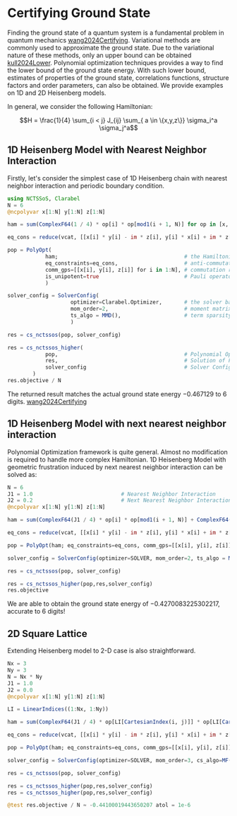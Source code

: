# Certifying Ground State

Finding the ground state of a quantum system is a fundamental problem in quantum
mechanics [wang2024Certifying](@cite). Variational methods are commonly used to
approximate the ground state. Due to the variational nature of these methods,
only an upper bound can be obtained [kull2024Lower](@cite). Polynomial
optimization techniques provides a way to find the lower bound of the ground
state energy. With such lower bound, estimates of properties of the ground
state, correlations functions, structure factors and order parameters, can also
be obtained. We provide examples on 1D and 2D Heisenberg models.

In general, we consider the following Hamiltonian:
```math
H = \frac{1}{4} \sum_{i < j} J_{ij} \sum_{ a \in \{x,y,z\}} \sigma_i^a \sigma_j^a
```

## 1D Heisenberg Model with Nearest Neighbor Interaction

Firstly, let's consider the simplest case of 1D Heisenberg chain with nearest
neighbor interaction and periodic boundary condition.

```julia 1D-Heisenberg
using NCTSSoS, Clarabel
N = 6
@ncpolyvar x[1:N] y[1:N] z[1:N]

ham = sum(ComplexF64(1 / 4) * op[i] * op[mod1(i + 1, N)] for op in [x, y, z] for i in 1:N)

eq_cons = reduce(vcat, [[x[i] * y[i] - im * z[i], y[i] * x[i] + im * z[i], y[i] * z[i] - im * x[i], z[i] * y[i] + im * x[i], z[i] * x[i] - im * y[i], x[i] * z[i] + im * y[i]] for i in 1:N])

pop = PolyOpt(
            ham;                                        # the Hamiltonian
            eq_constraints=eq_cons,                     # anti-commutation relation between Pauli Operators
            comm_gps=[[x[i], y[i], z[i]] for i in 1:N], # commutation relation between Pauli Operators
            is_unipotent=true                           # Pauli operators square to identity
            )

solver_config = SolverConfig(
                    optimizer=Clarabel.Optimizer,       # the solver backend
                    mom_order=2,                        # moment matrix order
                    ts_algo = MMD(),                    # term sparsity algorithm
                    )

res = cs_nctssos(pop, solver_config)

res = cs_nctssos_higher(
            pop,                                        # Polynomial Optimization Problem
            res,                                        # Solution of First Order Term Sparsity Iteration
            solver_config                               # Solver Configuration
        )
res.objective / N
```

The returned result matches the actual ground state energy $-0.467129$ to $6$
digits. [wang2024Certifying](@cite)


## 1D Heisenberg Model with next nearest neighbor interaction

Polynomial Optimization framework is quite general. Almost no modification is
required to handle more complex Hamiltonian. 1D Heisenberg Model with geometric
frustration induced by next nearest neighbor interaction can be solved as:

```julia geom-frustration
N = 6
J1 = 1.0                            # Nearest Neighbor Interaction
J2 = 0.2                            # Next Nearest Neighbor Interaction
@ncpolyvar x[1:N] y[1:N] z[1:N]

ham = sum(ComplexF64(J1 / 4) * op[i] * op[mod1(i + 1, N)] + ComplexF64(J2 / 4) * op[i] * op[mod1(i + 2, N)] for op in [x, y, z] for i in 1:N)

eq_cons = reduce(vcat, [[x[i] * y[i] - im * z[i], y[i] * x[i] + im * z[i], y[i] * z[i] - im * x[i], z[i] * y[i] + im * x[i], z[i] * x[i] - im * y[i], x[i] * z[i] + im * y[i]] for i in 1:N])

pop = PolyOpt(ham; eq_constraints=eq_cons, comm_gps=[[x[i], y[i], z[i]] for i in 1:N], is_unipotent=true)

solver_config = SolverConfig(optimizer=SOLVER, mom_order=2, ts_algo = MMD())

res = cs_nctssos(pop, solver_config)

res = cs_nctssos_higher(pop,res,solver_config)
res.objective
```

We are able to obtain the ground state energy of $-0.4270083225302217$, accurate
to $6$ digits!

## 2D Square Lattice

Extending Heisenberg model to $2$-D case is also straightforward.

```julia
Nx = 3
Ny = 3
N = Nx * Ny
J1 = 1.0
J2 = 0.0
@ncpolyvar x[1:N] y[1:N] z[1:N]

LI = LinearIndices((1:Nx, 1:Ny))

ham = sum(ComplexF64(J1 / 4) * op[LI[CartesianIndex(i, j)]] * op[LI[CartesianIndex(i, mod1(j + 1, Ny))]] + ComplexF64(J1 / 4) * op[LI[CartesianIndex(i, j)]] * op[LI[CartesianIndex(mod1(i + 1, Nx), j)]] + ComplexF64(J2 / 4) * op[LI[CartesianIndex(i, j)]] * op[LI[CartesianIndex(mod1(i + 1, Nx), mod1(j + 1, Ny))]] + ComplexF64(J2 / 4) * op[LI[CartesianIndex(i, j)]] * op[LI[CartesianIndex(mod1(i + 1, Nx), mod1(j - 1, Ny))]] for op in [x, y, z] for i in 1:Nx for j in 1:Ny)

eq_cons = reduce(vcat, [[x[i] * y[i] - im * z[i], y[i] * x[i] + im * z[i], y[i] * z[i] - im * x[i], z[i] * y[i] + im * x[i], z[i] * x[i] - im * y[i], x[i] * z[i] + im * y[i]] for i in 1:N])

pop = PolyOpt(ham; eq_constraints=eq_cons, comm_gps=[[x[i], y[i], z[i]] for i in 1:N], is_unipotent=true)

solver_config = SolverConfig(optimizer=SOLVER, mom_order=3, cs_algo=MF(), ts_algo=MMD())

res = cs_nctssos(pop, solver_config)

res = cs_nctssos_higher(pop,res,solver_config)
res = cs_nctssos_higher(pop,res,solver_config)

@test res.objective / N ≈ -0.44100019443650207 atol = 1e-6
```

